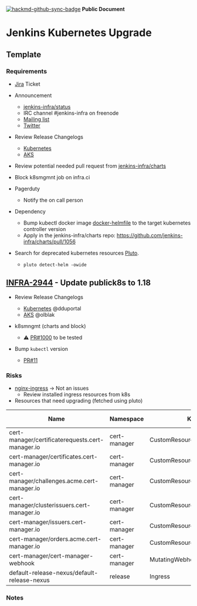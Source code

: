 [![hackmd-github-sync-badge](https://hackmd.io/EDpvZx9ZS2GWgHHqWFRDfQ/badge)](https://hackmd.io/EDpvZx9ZS2GWgHHqWFRDfQ)
**Public Document**

# Jenkins Kubernetes Upgrade

## Template

### Requirements

- [Jira](https://issues.jenkins.io) Ticket 
- Announcement
  - [jenkins-infra/status](https://github.com/jenkins-infra/status)
  - IRC channel #jenkins-infra on freenode
  - [Mailing list](https://groups.google.com/g/jenkins-infra)
  - [Twitter](https://twitter.com/jenkinsci/)
- Review Release Changelogs 
  - [Kubernetes](https://github.com/kubernetes/kubernetes/tree/master/CHANGELOG)
  - [AKS](https://github.com/Azure/AKS/blob/master/CHANGELOG.md)
- Review potential needed pull request from [jenkins-infra/charts](https://github.com/jenkins-infra/charts)
- Block k8smgmnt job on infra.ci
- Pagerduty
  - Notify the on call person
- Dependency 
  - Bump kubectl docker image [docker-helmfile](https://github.com/jenkins-infra/docker-helmfile) to the target kubernetes controller version
  - Apply in the jenkins-infra/charts repo: https://github.com/jenkins-infra/charts/pull/1056
  
- Search for deprecated kubernetes resources [Pluto](https://github.com/FairwindsOps/pluto).
    - `pluto detect-helm -owide`


## [INFRA-2944](https://issues.jenkins.io/browse/INFRA-2944) - Update publick8s to 1.18 

- Review Release Changelogs 
  - [Kubernetes](https://github.com/kubernetes/kubernetes/tree/master/CHANGELOG) @dduportal 
  - [AKS](https://github.com/Azure/AKS/blob/master/CHANGELOG.md) @olblak 

- k8smngmt (charts and block)
  - ⚠️ [PR#1000](https://github.com/jenkins-infra/charts/pull/1000) to be tested 
 
- Bump `kubectl` version 
  - [PR#11](https://github.com/jenkins-infra/docker-helmfile/pull/11) 
 
### Risks 

- [nginx-ingress](https://github.com/kubernetes/ingress-nginx/tree/master/charts/ingress-nginx#migrating-from-stablenginx-ingress) -> Not an issues
  - Review installed ingress resources from k8s
- Resources that need upgrading (fetched using pluto)

| Name | Namespace | Kind | Version | Replacement | Deprecated | Deprecated In | Removed | Removed In |
| ---- | --------- | ---- | ------- | ----------- | ---------- | ------------- | ------- | ---------- |
| cert-manager/certificaterequests.cert-manager.io | cert-manager | CustomResourceDefinition | apiextensions.k8s.io/v1beta1 | apiextensions.k8s.io/v1 | true | v1.16.0 | false | v1.22.0 |
| cert-manager/certificates.cert-manager.io | cert-manager | CustomResourceDefinition | apiextensions.k8s.io/v1beta1 | apiextensions.k8s.io/v1 | true | v1.16.0 | false | v1.22.0 |
| cert-manager/challenges.acme.cert-manager.io | cert-manager | CustomResourceDefinition | apiextensions.k8s.io/v1beta1 | apiextensions.k8s.io/v1 | true |  v1.16.0 | false | v1.22.0 |
| cert-manager/clusterissuers.cert-manager.io | cert-manager | CustomResourceDefinition | apiextensions.k8s.io/v1beta1 | apiextensions.k8s.io/v1 | true | v1.16.0 | false | v1.22.0 |
| cert-manager/issuers.cert-manager.io | cert-manager | CustomResourceDefinition | apiextensions.k8s.io/v1beta1 | apiextensions.k8s.io/v1 | true | v1.16.0 | false | v1.22.0 |
| cert-manager/orders.acme.cert-manager.io | cert-manager | CustomResourceDefinition | apiextensions.k8s.io/v1beta1 | apiextensions.k8s.io/v1 | true | v1.16.0 | false | v1.22.0 |
| cert-manager/cert-manager-webhook | cert-manager | MutatingWebhookConfiguration | admissionregistration.k8s.io/v1beta1 | admissionregistration.k8s.io/v1 | true | v1.16.0 | false | v1.22.0 |
| default-release-nexus/default-release-nexus | release | Ingress | extensions/v1beta1 | networking.k8s.io/v1 | true | v1.14.0 | false | v1.22.0 |


### Notes


